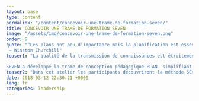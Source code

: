 ```yaml
---
layout: base
type: content
permalink: "/content/concevoir-une-trame-de-formation-seven/"
title: CONCEVOIR UNE TRAME DE FORMATION SEVEN
image: "/assets/img/concevoir-une-trame-de-formation-seven.png"
order: 9
quote: "“Les plans ont peu d’importance mais la planification est essentielle.”
 – Winston Churchill"
teaser1: "La qualité de la transmission de connaissances est étroitement liée à la capacité qu’a le formateur à engager son audience durant ses prises de parole.

SEVEN a développé la trame de conception pédagogique PLAN  simplifiant la conception d’une formation impactante..."
teaser2: "Dans cet atelier les participants découvriront la méthode SEVEN permettant de concevoir simplement des formations animées, rythmées, plaisantes."
date: 2018-03-12 22:30:21 +0000
lang: fr
categories: leadership
---
```

